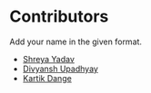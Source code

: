 # Contributors

Add your name in the given format.

* [Shreya Yadav](https://github.com/hackko-20)
* [Divyansh Upadhyay](https://github.com/DuP-491)
* [Kartik Dange](https://github.com/kartik83789)
